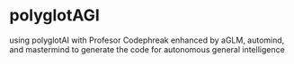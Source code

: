 # polyglotAGI
using polyglotAI with Profesor Codephreak enhanced by aGLM, automind, and mastermind to generate the code for autonomous general intelligence
